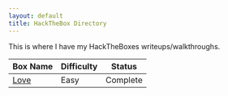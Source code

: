 ```yaml
---
layout: default
title: HackTheBox Directory
---
```

This is where I have my HackTheBoxes writeups/walkthroughs.
<br />

| Box Name  | Difficulty | Status |
| ------------- | ------------- | ------------- |
| <a href="https://susmdt.github.io/Nigerald/HTB/Love"> Love </a>  | Easy | Complete |
